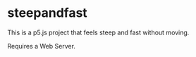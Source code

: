 # steepandfast

This is a p5.js project that feels steep and fast without moving.

Requires a Web Server.